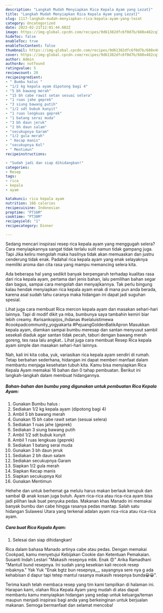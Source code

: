 ```yaml
---
description: "Langkah Mudah Menyiapkan Rica Kepala Ayam yang Lezat}"
title: "Langkah Mudah Menyiapkan Rica Kepala Ayam yang Lezat}"
slug: 1117-langkah-mudah-menyiapkan-rica-kepala-ayam-yang-lezat
category: Uncategorized
date: 2023-02-21T12:01:44.602Z
image: https://img-global.cpcdn.com/recipes/9d61382dfc6f0d7b/680x482cq70/rica-kepala-ayam-foto-resep-utama.jpg
hideToc: false
enableToc: true
enableTocContent: false
thumbnail: https://img-global.cpcdn.com/recipes/9d61382dfc6f0d7b/680x482cq70/rica-kepala-ayam-foto-resep-utama.jpg
cover: https://img-global.cpcdn.com/recipes/9d61382dfc6f0d7b/680x482cq70/rica-kepala-ayam-foto-resep-utama.jpg
author: Admin
authorAv: notfound
ratingvalue: 5
reviewcount: 20
recipeingredient:
- " Bumbu halus "
- "1/2 kg kepala ayam dipotong bagi 4"
- "5 bh bawang merah"
- "15 bh cabe rawit setan sesuai selera"
- "1 ruas jahe geprek"
- "3 siung bawang putih"
- "1/2 sdt bubuk kunyit"
- "1 ruas lengkuas geprek"
- "1 batang serai muda"
- "3 bh daun jeruk"
- "2 bh daun salam"
- "secukupnya Garam"
- "1/2 gula merah"
- " Kecap manis"
- "secukupnya Kol"
- " Mentimun"
recipeinstructions:

- "Sudah jadi dan siap dihidangkan!"
categories:
- Resep
tags:
- rica
- kepala
- ayam

katakunci: rica kepala ayam 
nutrition: 166 calories
recipecuisine: Indonesian
preptime: "PT16M"
cooktime: "PT30M"
recipeyield: "1"
recipecategory: Dinner

---
```



Sedang mencari inspirasi resep rica kepala ayam yang menggugah selera? Cara menyiapkannya sangat tidak terlalu sulit namun tidak gampang juga. Tapi Jika keliru mengolah maka hasilnya tidak akan memuaskan dan justru cenderung tidak enak. Padahal rica kepala ayam yang enak selayaknya memiliki aroma dan cita rasa yang mampu memancing selera kita.


Ada beberapa hal yang sedikit banyak berpengaruh terhadap kualitas rasa dari rica kepala ayam, pertama dari jenis bahan, lalu pemilihan bahan segar dan bagus, sampai cara mengolah dan menyajikannya. Tak perlu bingung kalau hendak menyiapkan rica kepala ayam enak di mana pun anda berada, karena asal sudah tahu caranya maka hidangan ini dapat jadi suguhan spesial.

Lihat juga cara membuat Rica mercon kepala ayam dan masakan sehari-hari lainnya. Tapi di modif dikit ya mba, bumbunya saya tambahin kemiri biar lebih creamy. #arisankopijos_ihdanas #selaluistimewa #cookpadcommunity_yogyakarta #PejuangGoldenBatikApron Masukkan kepala ayam, diamkan sampai bumbu meresap dan santan menyusut sambil sesekali diaduk agar santan tidak pecah, taburi dengan bawang merah goreng, tes rasa lalu angkat.. Lihat juga cara membuat Resep Rica kepala ayam simple dan masakan sehari-hari lainnya.


Nah, kali ini kita coba, yuk, variasikan rica kepala ayam sendiri di rumah. Tetap berbahan sederhana, hidangan ini dapat memberi manfaat dalam membantu menjaga kesehatan tubuh kita. Kamu bisa menyiapkan Rica Kepala Ayam memakai 16 bahan dan 0 tahap pembuatan. Berikut ini langkah-langkah dalam membuat hidangannya.

<!--inarticleads1-->

##### Bahan-bahan dan bumbu yang digunakan untuk pembuatan Rica Kepala Ayam:

1. Gunakan  Bumbu halus :
1. Sediakan 1/2 kg kepala ayam (dipotong bagi 4)
1. Ambil 5 bh bawang merah
1. Gunakan 15 bh cabe rawit setan (sesuai selera)
1. Sediakan 1 ruas jahe (geprek)
1. Sediakan 3 siung bawang putih
1. Ambil 1/2 sdt bubuk kunyit
1. Ambil 1 ruas lengkuas (geprek)
1. Sediakan 1 batang serai muda
1. Gunakan 3 bh daun jeruk
1. Sediakan 2 bh daun salam
1. Sediakan secukupnya Garam
1. Siapkan 1/2 gula merah
1. Siapkan  Kecap manis
1. Siapkan secukupnya Kol
1. Gunakan  Mentimun


Hehehe dan untuk berhemat ga melulu harus makan berlauk kerupuk dan sambal 😅 anak kosan juga butuh. Ayam rica-rica atau rica-rica ayam bisa jadi pilihan lauk buat penyuka pedas. Makanan khas Manado ini memakai banyak bumbu dan cabe hingga rasanya pedas mantap. Salah satu hidangan Sulawesi Utara yang terkenal adalan ayam rica-rica atau rica-rica ayam. 

<!--inarticleads2-->

##### Cara buat Rica Kepala Ayam:


1. Selesai dan siap dihidangkan!

Rica dalam bahasa Manado artinya cabe atau pedas. Dengan memakai Cookpad, kamu menyetujui Kebijakan Cookie dan Ketentuan Pemakaian. Susanti Indah Lestari &#34;Makasih resepnya mbk. Enak 😍&#34; Arika Ramadhani &#34;Mantull bund resepnya. Ini sudah yang kesekian kali recook resep mbaknya.&#34; Yak Yuk &#34;Enak bgtz bun resepnya,,,, sayangnya sere nya g ada kehabisan d dapur tapi tetep mantul rasanya makasih resepnya bunda😀😀&#34;. 

Terima kasih telah membaca resep yang tim kami tampilkan di halaman ini. Harapan kami, olahan Rica Kepala Ayam yang mudah di atas dapat membantu kamu menyiapkan hidangan yang sedap untuk keluarga/teman maupun menjadi inspirasi bagi anda yang berkeinginan untuk berjualan makanan. Semoga bermanfaat dan selamat mencoba!
